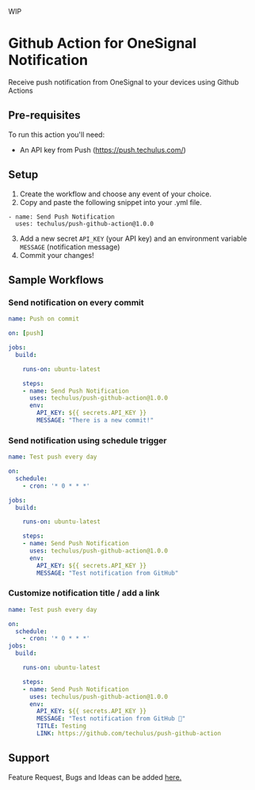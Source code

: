 WIP
# Github Action for OneSignal Notification
Receive push notification from OneSignal to your devices using Github Actions

## Pre-requisites

To run this action you'll need:

- An API key from Push (https://push.techulus.com/)

## Setup

1. Create the workflow and choose any event of your choice.
2. Copy and paste the following snippet into your .yml file.
```
- name: Send Push Notification
  uses: techulus/push-github-action@1.0.0
```
3. Add a new secret `API_KEY` (your API key) and an environment variable `MESSAGE` (notification message)
4. Commit your changes!

## Sample Workflows

### Send notification on every commit

```yaml
name: Push on commit

on: [push]

jobs:
  build:

    runs-on: ubuntu-latest

    steps:
    - name: Send Push Notification
      uses: techulus/push-github-action@1.0.0
      env:
        API_KEY: ${{ secrets.API_KEY }}
        MESSAGE: "There is a new commit!"
```

### Send notification using schedule trigger

```yaml
name: Test push every day

on: 
  schedule:
    - cron: '* 0 * * *'

jobs:
  build:

    runs-on: ubuntu-latest

    steps:
    - name: Send Push Notification
      uses: techulus/push-github-action@1.0.0
      env:
        API_KEY: ${{ secrets.API_KEY }}
        MESSAGE: "Test notification from GitHub"
```

### Customize notification title / add a link
```yaml
name: Test push every day

on: 
  schedule:
    - cron: '* 0 * * *'
jobs:
  build:

    runs-on: ubuntu-latest

    steps:
    - name: Send Push Notification
      uses: techulus/push-github-action@1.0.0
      env:
        API_KEY: ${{ secrets.API_KEY }}
        MESSAGE: "Test notification from GitHub 🧪"
        TITLE: Testing
        LINK: https://github.com/techulus/push-github-action
```

## Support
Feature Request, Bugs and Ideas can be added [here.](https://pushbytechulus.freshdesk.com/support/tickets/new)
